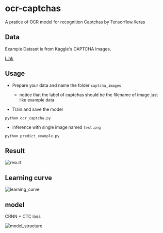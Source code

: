 # ocr-captchas

A pratice of OCR model for recognition Captchas by Tensorflow.Keras

## Data

Example Dataset is from Kaggle's CAPTCHA Images.</br>

[Link](https://www.kaggle.com/fournierp/captcha-version-2-images)

## Usage

- Prepare your data and name the folder `captcha_images`
  - notice that the label of captchas should be the filename of image just like example data

- Train and save the model

```shell
python ocr_captcha.py
```

- Inference with single image named `test.png`

```shell
python predict_example.py
```


## Result

![result](./result.jpg)
</br>

## Learning curve

![learning_curve](./learning_curve.jpg)
</br>

## model
CRNN + CTC loss

![model_structure](./model_structure.jpg)
</br>